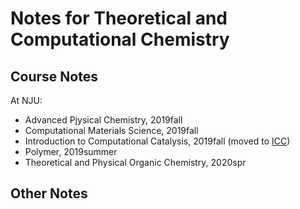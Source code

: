 # Notes for Theoretical and Computational Chemistry

## Course Notes
At NJU:
* Advanced Pjysical Chemistry, 2019fall
* Computational Materials Science, 2019fall
* Introduction to Computational Catalysis, 2019fall (moved to [ICC](https://github.com/hebrewsnabla/ICC))
* Polymer, 2019summer
* Theoretical and Physical Organic Chemistry, 2020spr

## Other Notes